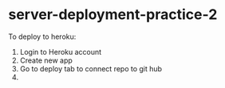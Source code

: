 # server-deployment-practice-2

To deploy to heroku: 
1. Login to Heroku account
2. Create new app
3. Go to deploy tab to connect repo to git hub
4. 